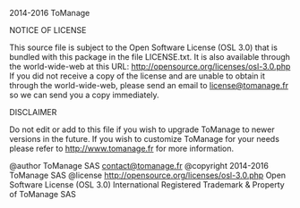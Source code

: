 
2014-2016 ToManage

NOTICE OF LICENSE

This source file is subject to the Open Software License (OSL 3.0)
that is bundled with this package in the file LICENSE.txt.
It is also available through the world-wide-web at this URL:
http://opensource.org/licenses/osl-3.0.php
If you did not receive a copy of the license and are unable to
obtain it through the world-wide-web, please send an email
to license@tomanage.fr so we can send you a copy immediately.

DISCLAIMER

Do not edit or add to this file if you wish to upgrade ToManage to newer
versions in the future. If you wish to customize ToManage for your
needs please refer to http://www.tomanage.fr for more information.

@author    ToManage SAS <contact@tomanage.fr>
@copyright 2014-2016 ToManage SAS
@license   http://opensource.org/licenses/osl-3.0.php Open Software License (OSL 3.0)
International Registered Trademark & Property of ToManage SAS

